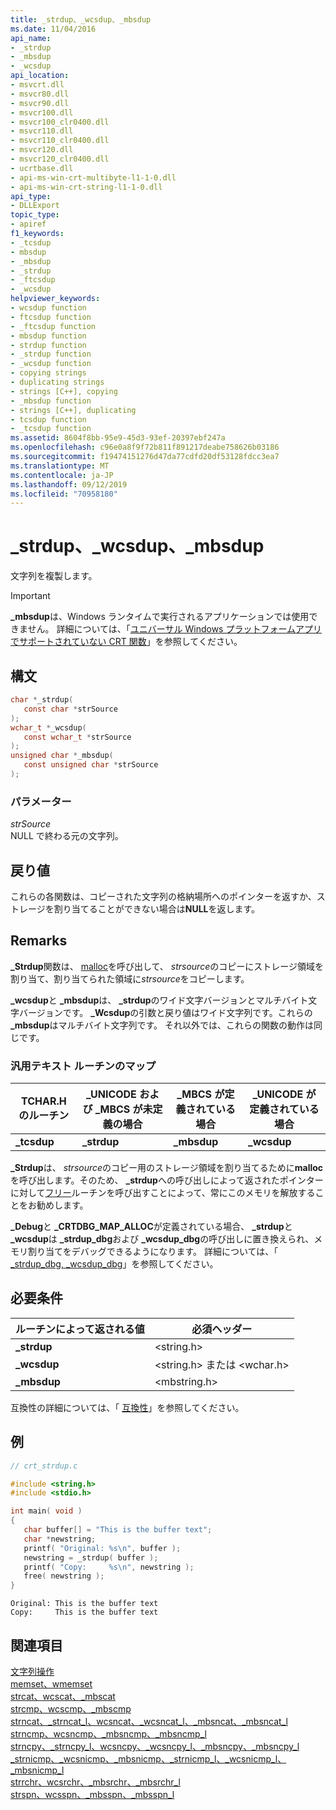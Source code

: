 ```yaml
---
title: _strdup、_wcsdup、_mbsdup
ms.date: 11/04/2016
api_name:
- _strdup
- _mbsdup
- _wcsdup
api_location:
- msvcrt.dll
- msvcr80.dll
- msvcr90.dll
- msvcr100.dll
- msvcr100_clr0400.dll
- msvcr110.dll
- msvcr110_clr0400.dll
- msvcr120.dll
- msvcr120_clr0400.dll
- ucrtbase.dll
- api-ms-win-crt-multibyte-l1-1-0.dll
- api-ms-win-crt-string-l1-1-0.dll
api_type:
- DLLExport
topic_type:
- apiref
f1_keywords:
- _tcsdup
- mbsdup
- _mbsdup
- _strdup
- _ftcsdup
- _wcsdup
helpviewer_keywords:
- wcsdup function
- ftcsdup function
- _ftcsdup function
- mbsdup function
- strdup function
- _strdup function
- _wcsdup function
- copying strings
- duplicating strings
- strings [C++], copying
- _mbsdup function
- strings [C++], duplicating
- tcsdup function
- _tcsdup function
ms.assetid: 8604f8bb-95e9-45d3-93ef-20397ebf247a
ms.openlocfilehash: c96e0a8f9f72b811f891217deabe758626b03186
ms.sourcegitcommit: f19474151276d47da77cdfd20df53128fdcc3ea7
ms.translationtype: MT
ms.contentlocale: ja-JP
ms.lasthandoff: 09/12/2019
ms.locfileid: "70958180"
---
```

# <a name="_strdup-_wcsdup-_mbsdup"></a>_strdup、_wcsdup、_mbsdup

文字列を複製します。

> [!IMPORTANT]
> **_mbsdup**は、Windows ランタイムで実行されるアプリケーションでは使用できません。 詳細については、「[ユニバーサル Windows プラットフォームアプリでサポートされていない CRT 関数](../../cppcx/crt-functions-not-supported-in-universal-windows-platform-apps.md)」を参照してください。

## <a name="syntax"></a>構文

```C
char *_strdup(
   const char *strSource
);
wchar_t *_wcsdup(
   const wchar_t *strSource
);
unsigned char *_mbsdup(
   const unsigned char *strSource
);
```

### <a name="parameters"></a>パラメーター

*strSource*<br/>
NULL で終わる元の文字列。

## <a name="return-value"></a>戻り値

これらの各関数は、コピーされた文字列の格納場所へのポインターを返すか、ストレージを割り当てることができない場合は**NULL**を返します。

## <a name="remarks"></a>Remarks

**_Strdup**関数は、 [malloc](malloc.md)を呼び出して、 *strsource*のコピーにストレージ領域を割り当て、割り当てられた領域に*strsource*をコピーします。

**_wcsdup**と **_mbsdup**は、 **_strdup**のワイド文字バージョンとマルチバイト文字バージョンです。 **_Wcsdup**の引数と戻り値はワイド文字列です。これらの **_mbsdup**はマルチバイト文字列です。 それ以外では、これらの関数の動作は同じです。

### <a name="generic-text-routine-mappings"></a>汎用テキスト ルーチンのマップ

|TCHAR.H のルーチン|_UNICODE および _MBCS が未定義の場合|_MBCS が定義されている場合|_UNICODE が定義されている場合|
|---------------------|------------------------------------|--------------------|-----------------------|
|**_tcsdup**|**_strdup**|**_mbsdup**|**_wcsdup**|

**_Strdup**は、 *strsource*のコピー用のストレージ領域を割り当てるために**malloc**を呼び出します。そのため、 **_strdup**への呼び出しによって返されたポインターに対して[フリー](free.md)ルーチンを呼び出すことによって、常にこのメモリを解放することをお勧めします。

**_Debug**と **_CRTDBG_MAP_ALLOC**が定義されている場合、 **_strdup**と **_wcsdup**は **_strdup_dbg**および **_wcsdup_dbg**の呼び出しに置き換えられ、メモリ割り当てをデバッグできるようになります。 詳細については、「 [_strdup_dbg, _wcsdup_dbg](strdup-dbg-wcsdup-dbg.md)」を参照してください。

## <a name="requirements"></a>必要条件

|ルーチンによって返される値|必須ヘッダー|
|-------------|---------------------|
|**_strdup**|\<string.h>|
|**_wcsdup**|\<string.h> または \<wchar.h>|
|**_mbsdup**|\<mbstring.h>|

互換性の詳細については、「 [互換性](../../c-runtime-library/compatibility.md)」を参照してください。

## <a name="example"></a>例

```C
// crt_strdup.c

#include <string.h>
#include <stdio.h>

int main( void )
{
   char buffer[] = "This is the buffer text";
   char *newstring;
   printf( "Original: %s\n", buffer );
   newstring = _strdup( buffer );
   printf( "Copy:     %s\n", newstring );
   free( newstring );
}
```

```Output
Original: This is the buffer text
Copy:     This is the buffer text
```

## <a name="see-also"></a>関連項目

[文字列操作](../../c-runtime-library/string-manipulation-crt.md)<br/>
[memset、wmemset](memset-wmemset.md)<br/>
[strcat、wcscat、_mbscat](strcat-wcscat-mbscat.md)<br/>
[strcmp、wcscmp、_mbscmp](strcmp-wcscmp-mbscmp.md)<br/>
[strncat、_strncat_l、wcsncat、_wcsncat_l、_mbsncat、_mbsncat_l](strncat-strncat-l-wcsncat-wcsncat-l-mbsncat-mbsncat-l.md)<br/>
[strncmp、wcsncmp、_mbsncmp、_mbsncmp_l](strncmp-wcsncmp-mbsncmp-mbsncmp-l.md)<br/>
[strncpy、_strncpy_l、wcsncpy、_wcsncpy_l、_mbsncpy、_mbsncpy_l](strncpy-strncpy-l-wcsncpy-wcsncpy-l-mbsncpy-mbsncpy-l.md)<br/>
[_strnicmp、_wcsnicmp、_mbsnicmp、_strnicmp_l、_wcsnicmp_l、_mbsnicmp_l](strnicmp-wcsnicmp-mbsnicmp-strnicmp-l-wcsnicmp-l-mbsnicmp-l.md)<br/>
[strrchr、wcsrchr、_mbsrchr、_mbsrchr_l](strrchr-wcsrchr-mbsrchr-mbsrchr-l.md)<br/>
[strspn、wcsspn、_mbsspn、_mbsspn_l](strspn-wcsspn-mbsspn-mbsspn-l.md)<br/>
